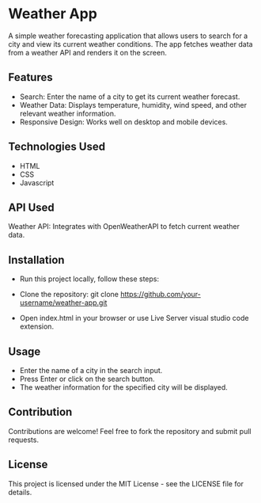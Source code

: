 
# Weather App

A simple weather forecasting application that allows users to search for a city and view its current weather conditions. The app fetches weather data from a weather API and renders it on the screen.




## Features

- Search: Enter the name of a city to get its current weather forecast.
- Weather Data: Displays temperature, humidity, wind speed, and other relevant weather information.
- Responsive Design: Works well on desktop and mobile devices.


## Technologies Used
- HTML
- CSS
- Javascript
## API Used

Weather API: Integrates with OpenWeatherAPI to fetch current weather data.
## Installation
- Run this project locally, follow these steps:

- Clone the repository: git clone https://github.com/your-username/weather-app.git
- Open index.html in your browser or use Live Server visual studio code extension.
## Usage
- Enter the name of a city in the search input.
- Press Enter or click on the search button.
- The weather information for the specified city will be displayed.
## Contribution

Contributions are welcome! Feel free to fork the repository and submit pull requests.
## License

This project is licensed under the MIT License - see the LICENSE file for details.
